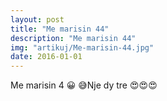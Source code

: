 ```yaml
---
layout: post
title: "Me marisin 44"
description: "Me marisin 44"
img: "artikuj/Me-marisin-44.jpg"
date: 2016-01-01
---
```

Me marisin 4 😀
😅Nje dy tre
😍😍😍

